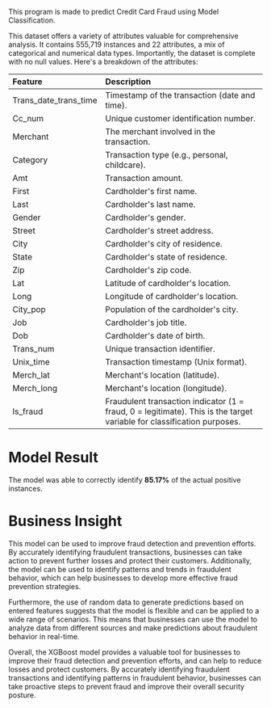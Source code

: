 This program is made to predict Credit Card Fraud using Model Classification.

This dataset offers a variety of attributes valuable for comprehensive analysis. It contains 555,719 instances and 22 attributes, a mix of categorical and numerical data types. Importantly, the dataset is complete with no null values. Here's a breakdown of the attributes:

| Feature | Description |
| :--- | :--- |
| Trans_date_trans_time | Timestamp of the transaction (date and time).|
| Cc_num | Unique customer identification number. |
| Merchant | The merchant involved in the transaction. |
| Category | Transaction type (e.g., personal, childcare). |
| Amt | Transaction amount. |
| First | Cardholder's first name. |
| Last | Cardholder's last name. |
| Gender | Cardholder's gender. |
| Street | Cardholder's street address. |
| City | Cardholder's city of residence. |
| State | Cardholder's state of residence. |
| Zip | Cardholder's zip code. |
| Lat | Latitude of cardholder's location. |
| Long | Longitude of cardholder's location. |
| City_pop | Population of the cardholder's city. |
| Job | Cardholder's job title. |
| Dob | Cardholder's date of birth. |
| Trans_num | Unique transaction identifier. |
| Unix_time | Transaction timestamp (Unix format). |
| Merch_lat | Merchant's location (latitude). |
| Merch_long | Merchant's location (longitude). |
| Is_fraud | Fraudulent transaction indicator (1 = fraud, 0 = legitimate). This is the target variable for classification purposes.|

# Model Result
The model was able to correctly identify **85.17%** of the actual positive instances.

# Business Insight

This model can be used to improve fraud detection and prevention efforts. By accurately identifying fraudulent transactions, businesses can take action to prevent further losses and protect their customers. Additionally, the model can be used to identify patterns and trends in fraudulent behavior, which can help businesses to develop more effective fraud prevention strategies.

Furthermore, the use of random data to generate predictions based on entered features suggests that the model is flexible and can be applied to a wide range of scenarios. This means that businesses can use the model to analyze data from different sources and make predictions about fraudulent behavior in real-time.

Overall, the XGBoost model provides a valuable tool for businesses to improve their fraud detection and prevention efforts, and can help to reduce losses and protect customers. By accurately identifying fraudulent transactions and identifying patterns in fraudulent behavior, businesses can take proactive steps to prevent fraud and improve their overall security posture.
